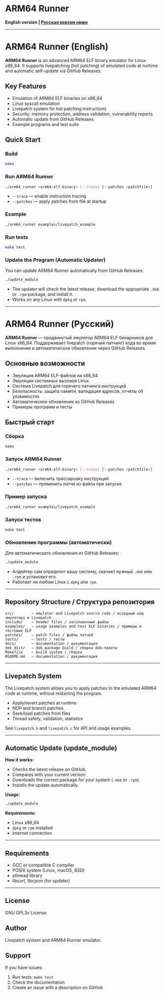 # ARM64 Runner

**English version | [Русская версия ниже](#arm64-runner-русский)**

---

# ARM64 Runner (English)

**ARM64 Runner** is an advanced ARM64 ELF binary emulator for Linux x86_64. It supports livepatching (hot patching) of emulated code at runtime and automatic self-update via GitHub Releases.

## Key Features
- Emulation of ARM64 ELF binaries on x86_64
- Linux syscall emulation
- Livepatch system for hot patching instructions
- Security: memory protection, address validation, vulnerability reports
- Automatic update from GitHub Releases
- Example programs and test suite

## Quick Start

### Build
```bash
make
```

### Run ARM64 Runner
```bash
./arm64_runner <arm64-elf-binary> [--trace] [--patches <patchfile>]
```
- `--trace` — enable instruction tracing
- `--patches` — apply patches from file at startup

### Example
```bash
./arm64_runner examples/livepatch_example
```

### Run tests
```bash
make test
```

### Update the Program (Automatic Updater)
You can update ARM64 Runner automatically from GitHub Releases:
```bash
./update_module
```
- The updater will check the latest release, download the appropriate `.deb` or `.rpm` package, and install it.
- Works on any Linux with `dpkg` or `rpm`.

---

# ARM64 Runner (Русский)

**ARM64 Runner** — продвинутый эмулятор ARM64 ELF бинарников для Linux x86_64. Поддерживает livepatch (горячий патчинг) кода во время выполнения и автоматическое обновление через GitHub Releases.

## Основные возможности
- Эмуляция ARM64 ELF-файлов на x86_64
- Эмуляция системных вызовов Linux
- Система Livepatch для горячего патчинга инструкций
- Безопасность: защита памяти, валидация адресов, отчёты об уязвимостях
- Автоматическое обновление из GitHub Releases
- Примеры программ и тесты

## Быстрый старт

### Сборка
```bash
make
```

### Запуск ARM64 Runner
```bash
./arm64_runner <arm64-elf-binary> [--trace] [--patches <patchfile>]
```
- `--trace` — включить трассировку инструкций
- `--patches` — применить патчи из файла при запуске

### Пример запуска
```bash
./arm64_runner examples/livepatch_example
```

### Запуск тестов
```bash
make test
```

### Обновление программы (автоматически)
Для автоматического обновления из GitHub Releases:
```bash
./update_module
```
- Апдейтер сам определит вашу систему, скачает нужный `.deb` или `.rpm` и установит его.
- Работает на любом Linux с `dpkg` или `rpm`.

---

## Repository Structure / Структура репозитория
```
src/        — emulator and Livepatch source code / исходный код эмулятора и Livepatch
include/    — header files / заголовочные файлы
examples/   — usage examples and test ELF binaries / примеры и тестовые ELF
patches/    — patch files / файлы патчей
tests/      — tests / тесты
docs/       — documentation / документация
deb_dist/   — deb package build / сборка deb-пакета
Makefile    — build system / сборка
README.md   — documentation / документация
```

---

## Livepatch System

The Livepatch system allows you to apply patches to the emulated ARM64 code at runtime, without restarting the program.

- Apply/revert patches at runtime
- NOP and branch patches
- Save/load patches from files
- Thread safety, validation, statistics

See `livepatch.h` and `livepatch.c` for API and usage examples.

---

## Automatic Update (update_module)

**How it works:**
- Checks the latest release on GitHub.
- Compares with your current version.
- Downloads the correct package for your system (`.deb` or `.rpm`).
- Installs the update automatically.

**Usage:**
```bash
./update_module
```

**Requirements:**
- Linux x86_64
- `dpkg` or `rpm` installed
- Internet connection

---

## Requirements
- GCC or compatible C compiler
- POSIX system (Linux, macOS, BSD)
- pthread library
- libcurl, libcjson (for updater)

---

## License
GNU GPL3v License

## Author
Livepatch system and ARM64 Runner emulator.

## Support
If you have issues:
1. Run tests: `make test`
2. Check the documentation
3. Create an issue with a description on GitHub